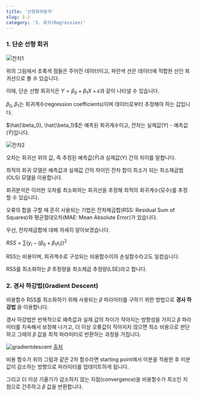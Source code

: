 ```yaml
---
title: '선형회귀분석'
slug: 3-2
category: '3. 회귀(Regression)'
---
```


### 1. 단순 선형 회귀

![잔차1](/ml/3-2/residual1.png)

위의 그림에서 초록색 점들은 주어진 데이터이고, 파란색 선은 데이터에 적합한 선인 회귀선으로 볼 수 있습니다. 

이때,  단순 선형 회귀식은 ${Y = \beta_0 + \beta_1X + \epsilon}$과 같이 나타낼 수 있습니다. 

$\beta_0, \beta_1$는 회귀계수(regression coefficients)이며 데이터로부터 추정해야 하는 값입니다.

$\hat{\beta_0}, \hat{\beta_1}$은 예측된 회귀계수이고, 잔차는 실제값(Y) - 예측값($\hat{Y}$)입니다.

![잔차2](/ml/3-2/residual2.png)

오차는 회귀선 위의 값, 즉 추정된 예측값($\hat{Y}$)과 실제값(Y) 간의 차이를 말합니다.  

최적의 회귀 모델은 예측값과 실제값 간의 차이인 잔차 합이 최소가 되는 최소제곱법(OLS) 모델을 이용합니다.

회귀분석은 이러한 오차를 최소화하는 회귀선을 추정해 최적의 회귀계수(모수)를 추정할 수 있습니다. 

오류의 합을 구할 때 흔히 사용되는 기법은 잔차제곱합(RSS: Residual Sum of Squares)와 평균절대오차(MAE: Mean Absolute Error)가 있습니다.

우선, 잔차제곱합에 대해 자세히 알아보겠습니다.

${RSS = \sum (y_i - (\beta_0 + \beta_1x_i))^2}$

RSS는 비용이며, 회귀계수로 구성되는 비용함수이자 손실함수라고도 일컫습니다. 

RSS를 최소화하는 $\beta$ 추정량을 최소제곱 추정량(LSE)라고 합니다.


### 2. 경사 하강법(Gradient Descent)

비용함수 RSS를 최소화하기 위해 사용되는 $\beta$ 파라미터를 구하기 위한 방법으로 **경사 하강법** 을 이용합니다.

경사 하강법은 반복적으로 예측값과 실제 값의 차이가 작아지는 방향성을 가지고 $\beta$ 파라미터를 지속해서 보정해 나가고, 더 이상 오륫값이 작아지지 않으면 최소 비용으로 판단하고 그때의 $\beta$ 값을 최적 파라미터로 반환하는 과정을 거칩니다.

![gradientdescent](/ml/3-2/gradientdescent.png)
[출처](<https://bioinformaticsandme.tistory.com/125>)

비용 함수가 위의 그림과 같은 2차 함수라면 starting point에서 미분을 적용한 후 미분값이 감소하는 방향으로 파라미터를 업데이트하게 됩니다. 

그리고 더 이상 기울기가 감소하지 않는 지점(convergence)을 비용함수가 최소인 지점으로 간주하고 $\beta$ 값을 반환합니다.



